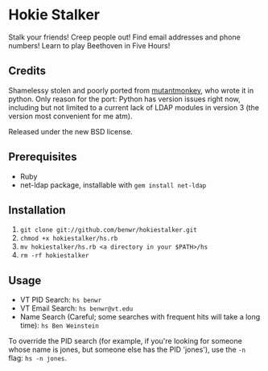 # Hokie Stalker #
Stalk your friends! Creep people out! Find email addresses and phone numbers!
Learn to play Beethoven in Five Hours!

## Credits ##
Shamelessy stolen and poorly ported from [mutantmonkey](http://mutantmonkey.in), who wrote
it in python. Only reason for the port: Python has version issues right now,
including but not limited to a current lack of LDAP modules in version 3
(the version most convenient for me atm).

Released under the new BSD license.

## Prerequisites ##
* Ruby
* net-ldap package, installable with `gem install net-ldap`

## Installation ##
1. `git clone git://github.com/benwr/hokiestalker.git`
2. `chmod +x hokiestalker/hs.rb`
3. `mv hokiestalker/hs.rb <a directory in your $PATH>/hs`
4. `rm -rf hokiestalker`

## Usage ##
* VT PID Search: `hs benwr`
* VT Email Search: `hs benwr@vt.edu`
* Name Search (Careful; some searches with frequent hits will take a long time): `hs Ben Weinstein`

To override the PID search (for example, if you're looking for someone whose
name is jones, but someone else has the PID 'jones'), use the `-n` flag: `hs -n
jones`.



